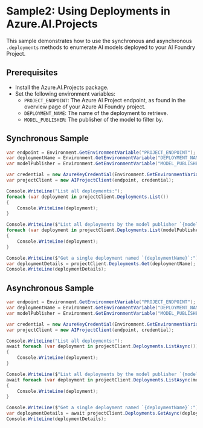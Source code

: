 # Sample2: Using Deployments in Azure.AI.Projects

This sample demonstrates how to use the synchronous and asynchronous `.deployments` methods to enumerate AI models deployed to your AI Foundry Project.

## Prerequisites

- Install the Azure.AI.Projects package.
- Set the following environment variables:
  - `PROJECT_ENDPOINT`: The Azure AI Project endpoint, as found in the overview page of your Azure AI Foundry project.
  - `DEPLOYMENT_NAME`: The name of the deployment to retrieve.
  - `MODEL_PUBLISHER`: The publisher of the model to filter by.

## Synchronous Sample

```csharp Snippet:DeploymentExampleSync
var endpoint = Environment.GetEnvironmentVariable("PROJECT_ENDPOINT");
var deploymentName = Environment.GetEnvironmentVariable("DEPLOYMENT_NAME");
var modelPublisher = Environment.GetEnvironmentVariable("MODEL_PUBLISHER");

var credential = new AzureKeyCredential(Environment.GetEnvironmentVariable("PROJECT_API_KEY"));
var projectClient = new AIProjectClient(endpoint, credential);

Console.WriteLine("List all deployments:");
foreach (var deployment in projectClient.Deployments.List())
{
    Console.WriteLine(deployment);
}

Console.WriteLine($"List all deployments by the model publisher `{modelPublisher}`:");
foreach (var deployment in projectClient.Deployments.List(modelPublisher: modelPublisher))
{
    Console.WriteLine(deployment);
}

Console.WriteLine($"Get a single deployment named `{deploymentName}`:");
var deploymentDetails = projectClient.Deployments.Get(deploymentName);
Console.WriteLine(deploymentDetails);
```

## Asynchronous Sample

```csharp Snippet:DeploymentExampleAsync
var endpoint = Environment.GetEnvironmentVariable("PROJECT_ENDPOINT");
var deploymentName = Environment.GetEnvironmentVariable("DEPLOYMENT_NAME");
var modelPublisher = Environment.GetEnvironmentVariable("MODEL_PUBLISHER");

var credential = new AzureKeyCredential(Environment.GetEnvironmentVariable("PROJECT_API_KEY"));
var projectClient = new AIProjectClient(endpoint, credential);

Console.WriteLine("List all deployments:");
await foreach (var deployment in projectClient.Deployments.ListAsync())
{
    Console.WriteLine(deployment);
}

Console.WriteLine($"List all deployments by the model publisher `{modelPublisher}`:");
await foreach (var deployment in projectClient.Deployments.ListAsync(modelPublisher: modelPublisher))
{
    Console.WriteLine(deployment);
}

Console.WriteLine($"Get a single deployment named `{deploymentName}`:");
var deploymentDetails = await projectClient.Deployments.GetAsync(deploymentName);
Console.WriteLine(deploymentDetails);
```

